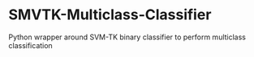 SMVTK-Multiclass-Classifier
===========================

Python wrapper around SVM-TK binary classifier to perform multiclass classification
